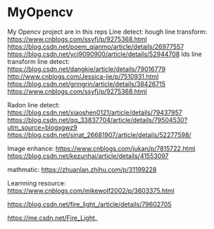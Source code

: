 # MyOpencv
My Opencv project are in this reps
Line detect:
hough line transform:
https://www.cnblogs.com/ssyfj/p/9275368.html
https://blog.csdn.net/poem_qianmo/article/details/26977557
https://blog.csdn.net/ycj9090900/article/details/52944708
lds line transform line detect:
https://blog.csdn.net/dangkie/article/details/79016779
http://www.cnblogs.com/Jessica-jie/p/7510931.html
https://blog.csdn.net/gringrin/article/details/38426715
https://www.cnblogs.com/ssyfj/p/9275368.html

Radon line detect:
https://blog.csdn.net/xiaoshen0121/article/details/79437957
https://blog.csdn.net/qq_33837704/article/details/79504530?utm_source=blogxgwz9
https://blog.csdn.net/sinat_26681907/article/details/52277598/


Image enhance:
https://www.cnblogs.com/jukan/p/7815722.html
https://blog.csdn.net/kezunhai/article/details/41553097

mathmatic:
https://zhuanlan.zhihu.com/p/31199228

Learnning resource:
https://www.cnblogs.com/mikewolf2002/p/3603375.html

https://blog.csdn.net/fire_light_/article/details/79602705

https://me.csdn.net/Fire_Light_
